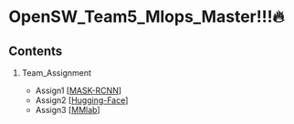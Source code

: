 # OpenSW_Team5_Mlops_Master!!!🔥

## Contents

01. Team_Assignment 

    - Assign1 [[MASK-RCNN](https://github.com/SangBeom-Hahn/OpenSW_Team5/blob/main/team_assignment/%EC%98%A4%ED%94%88%EC%86%8C%EC%8A%A4SW%EC%8B%A4%EC%8A%B5%205%EC%A1%B0%20ppt.pptx)]
    - Assign2 [[Hugging-Face](https://github.com/SangBeom-Hahn/OpenSW_Team5/blob/main/team_assignment/%EA%B3%BC%EC%A0%9C_Hugging%20Face.docx)]
    - Assign3 [[MMlab](https://github.com/SangBeom-Hahn/OpenSW_Team5/blob/main/team_assignment/mmlab%20mask-rcnn.ipynb)]
